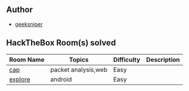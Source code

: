 
## Author

- [geeksniper](https://app.hackthebox.eu/profile/421843)

## HackTheBox Room(s) solved

| Room Name                                                                                          | Topics                                          | Difficulty   | Description                                                                                                         |
| -------------------------------------------------------------------------------------------------- | ----------------------------------------------- | ------------ | ------------------------------------------------------------------------------------------------------------------- |
[cap](https://github.com/geeksniper/my-HackTheBox-writeup/tree/main/cap)            | packet analysis,web   | Easy    | 
[explore](https://github.com/geeksniper/my-HackTheBox-writeup/tree/main/explore)    | android     | Easy|
